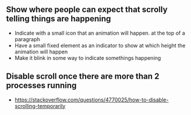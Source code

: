 ## Show where people can expect that scrolly telling things are happening 
- Indicate with a small icon that an animation will happen. at the top of a paragraph
- Have a small fixed element as an indicator to show at which height the animation will happen
- Make it blink in some way to indicate somethings happening

## Disable scroll once there are more than 2 processes running
- https://stackoverflow.com/questions/4770025/how-to-disable-scrolling-temporarily